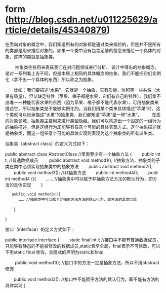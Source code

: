 # form (http://blog.csdn.net/u011225629/article/details/45340879)
在面向对象的概念中，我们知道所有的对象都是通过类来描绘的，但是并不是所有的类都是用来描绘对象的，如果一个类中没有包含足够的信息来描绘一个具体的对象，这样的类就是抽象类。

 　　
抽象类往往用来表征我们在对问题领域进行分析、 设计中得出的抽象概念，是对一系列看上去不同，但是本质上相同的具体概念的抽象，我们不能把它们实例化（拿不出一个具体的东西）所以称之为抽象。

 　　比如：我们要描述“水果”，它就是一个抽象，它有质量、体积等一些共性（水果有质量），但又缺乏特性（苹果、橘子都是水果，它们有自己的特性），我们拿不出唯一一种能代表水果的东西（因为苹果、橘子都不能代表水果），可用抽象类来描述它，所以抽象类是不能够实例化的。当我们用某个类来具体描述“苹果”时，这个类就可以继承描述“水果”的抽象类，我们都知道“苹果”是一种“水果”。
　　在面向对象领域，抽象类主要用来进行类型隐藏。我们可以构造出一个固定的一组行为的抽象描述，但是这组行为却能够有任意个可能的具体实现方式。这个抽象描述就是抽象类，而这一组任意个可能的具体实现则表现为这个抽象类的所有派生类。

抽象类（abstract class）的定义方式如下：

public abstract class AbstractClass             //里面至少有一个抽象方法
{
  　　public int t;  //普通数据成员
 　　 public abstract void method1();   //抽象方法，抽象类的子类在类中必须实现抽象类中的抽象方法
 　　public abstract void method2();
  　　public void method3();   //非抽象方法
 　　public int method4();
  　　publi int method4 (){
       　　…… //抽象类中可以赋予非抽象方法方法的默认行为，即方法的具体实现
 　　}

       public void method3(){
       　　…… //抽象类中可以赋予非抽象方法方法的默认行为，即方法的具体实现
 　　}

}

接口（interface）的定义方式如下：

public interface Interface
 {
  　　static final int i;  //接口中不能有普通数据成员，只能够有静态的不能被修改的数据成员,static表示全局，final表示不可修改，可以不用static final 修饰，会隐式的声明为static和final
  　　

　　 public void method1();  //接口中的方法一定是抽象方法，所以不用abstract修饰
 　　

 　　public void method2();  //接口中不能赋予方法的默认行为，即不能有方法的具体实现
}